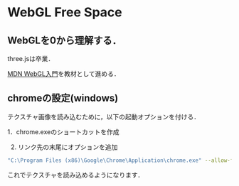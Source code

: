 
# WebGL Free Space


## WebGLを0から理解する．
three.jsは卒業．

[MDN WebGL入門](https://developer.mozilla.org/ja/docs/Web/API/WebGL_API/Tutorial/Getting_started_with_WebGL)を教材として進める．

## chromeの設定(windows)
テクスチャ画像を読み込むために，以下の起動オプションを付ける．

1．chrome.exeのショートカットを作成

2. リンク先の末尾にオプションを追加

```bash
"C:\Program Files (x86)\Google\Chrome\Application\chrome.exe" --allow-file-access-from-files
```

これでテクスチャを読み込めるようになります．